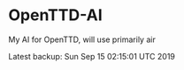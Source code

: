 # OpenTTD-AI
My AI for OpenTTD, will use primarily air

Latest backup: Sun Sep 15 02:15:01 UTC 2019
